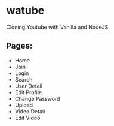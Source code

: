 # watube

Cloning Youtube with Vanilla and NodeJS

## Pages:

- Home
- Join
- Login
- Search
- User Detail
- Edit Profile
- Change Password
- Upload
- Video Detail
- Edit Video
